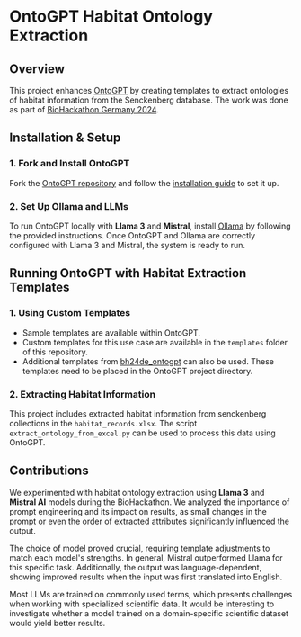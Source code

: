 # OntoGPT Habitat Ontology Extraction

## Overview
This project enhances [OntoGPT](https://github.com/monarch-initiative/ontogpt) by creating templates to extract ontologies of habitat information from the Senckenberg database. The work was done as part of [BioHackathon Germany 2024](https://www.denbi.de/de-nbi-events/1757-3rd-biohackathon-germany-building-on-top-of-ontogpt).

## Installation & Setup
### 1. Fork and Install OntoGPT
Fork the [OntoGPT repository](https://github.com/monarch-initiative/ontogpt) and follow the [installation guide](https://monarch-initiative.github.io/ontogpt/) to set it up.

### 2. Set Up Ollama and LLMs
To run OntoGPT locally with **Llama 3** and **Mistral**, install [Ollama](https://github.com/ollama/ollama) by following the provided instructions. Once OntoGPT and Ollama are correctly configured with Llama 3 and Mistral, the system is ready to run.

## Running OntoGPT with Habitat Extraction Templates
### 1. Using Custom Templates
- Sample templates are available within OntoGPT.
- Custom templates for this use case are available in the `templates` folder of this repository.
- Additional templates from [bh24de_ontogpt](https://github.com/dnlbauer/bh24de_ontogpt) can also be used. These templates need to be placed in the OntoGPT project directory.

### 2. Extracting Habitat Information
This project includes extracted habitat information from senckenberg collections in the `habitat_records.xlsx`. The script `extract_ontology_from_excel.py` can be used to process this data using OntoGPT.

## Contributions
We experimented with habitat ontology extraction using **Llama 3** and **Mistral AI** models during the BioHackathon. We analyzed the importance of prompt engineering and its impact on results, as small changes in the prompt or even the order of extracted attributes significantly influenced the output. 

The choice of model proved crucial, requiring template adjustments to match each model's strengths. In general, Mistral outperformed Llama for this specific task. Additionally, the output was language-dependent, showing improved results when the input was first translated into English. 

Most LLMs are trained on commonly used terms, which presents challenges when working with specialized scientific data. It would be interesting to investigate whether a model trained on a domain-specific scientific dataset would yield better results.



